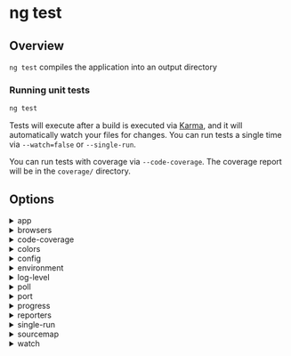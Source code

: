 <!-- Links in /docs/documentation should NOT have `.md` at the end, because they end up in our wiki at release. -->

# ng test

## Overview
`ng test` compiles the application into an output directory

### Running unit tests

```bash
ng test
```

Tests will execute after a build is executed via [Karma](http://karma-runner.github.io/0.13/index.html), and it will automatically watch your files for changes. You can run tests a single time via `--watch=false` or `--single-run`.

You can run tests with coverage via `--code-coverage`. The coverage report will be in the `coverage/` directory.

## Options
<details>
  <summary>app</summary>
  <p>
    <code>--app</code> (aliases: <code>-a</code>) <em>default value: 1st app</em>
  </p>
  <p>
    Specifies app name or index to use.
  </p>
</details>

<details>
  <summary>browsers</summary>
  <p>
    <code>--browsers</code>
  </p>
  <p>
    Override which browsers tests are run against.
  </p>
</details>

<details>
  <summary>code-coverage</summary>
  <p>
    <code>--code-coverage</code> (aliases: <code>-cc</code>) <em>default value: false</em>
  </p>
  <p>
    Coverage report will be in the coverage/ directory.
  </p>
</details>

<details>
  <summary>colors</summary>
  <p>
    <code>--colors</code>
  </p>
  <p>
    Enable or disable colors in the output (reporters and logs).
  </p>
</details>

<details>
  <summary>config</summary>
  <p>
    <code>--config</code> (aliases: <code>-c</code>)
  </p>
  <p>
    Use a specific config file. Defaults to the karma config file in `.angular-cli.json`.
  </p>
</details>

<details>
  <summary>environment</summary>
  <p>
    <code>--environment</code> (aliases: <code>-e</code>)
  </p>
  <p>
    Defines the build environment.
  </p>
</details>

<details>
  <summary>log-level</summary>
  <p>
    <code>--log-level</code>
  </p>
  <p>
    Level of logging.
  </p>
</details>

<details>
  <summary>poll</summary>
  <p>
    <code>--poll</code>
  </p>
  <p>
    Enable and define the file watching poll time period (milliseconds).
  </p>
</details>

<details>
  <summary>port</summary>
  <p>
    <code>--port</code>
  </p>
  <p>
    Port where the web server will be listening.
  </p>
</details>

<details>
  <summary>progress</summary>
  <p>
    <code>--progress</code> <em>default value: true inside TTY, false otherwise</em>
  </p>
  <p>
    Log progress to the console while in progress.
  </p>
</details>

<details>
  <summary>reporters</summary>
  <p>
    <code>--reporters</code>
  </p>
  <p>
    List of reporters to use.
  </p>
</details>

<details>
  <summary>single-run</summary>
  <p>
    <code>--single-run</code> (aliases: <code>-sr</code>)
  </p>
  <p>
    Run tests a single time.
  </p>
</details>

<details>
  <summary>sourcemap</summary>
  <p>
    <code>--sourcemap</code> (aliases: <code>-sm</code>, <code>sourcemaps</code>)
  </p>
  <p>
    Output sourcemaps.
  </p>
</details>

<details>
  <summary>watch</summary>
  <p>
    <code>--watch</code> (aliases: <code>-w</code>)
  </p>
  <p>
    Run build when files change.
  </p>
</details>
